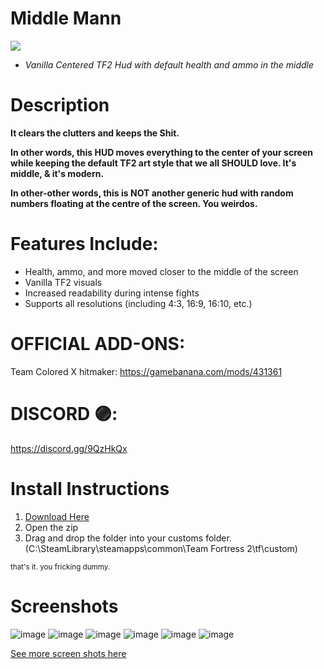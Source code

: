 # Middle Mann
![](https://cdn.discordapp.com/attachments/1120021759261941820/1126905044286066709/new_thumbnail.png)
- *Vanilla Centered TF2 Hud with default health and ammo in the middle*
# Description
**It clears the clutters and keeps the Shit.**

**In other words, this HUD moves everything to the center of your screen while keeping the default TF2 art style that we all SHOULD love. It's middle, & it's modern.**

**In other-other words, this is NOT another generic hud with random numbers floating at the centre of the screen. You weirdos.**

# Features Include:
- Health, ammo, and more moved closer to the middle of the screen
- Vanilla TF2 visuals
- Increased readability during intense fights
- Supports all resolutions (including 4:3, 16:9, 16:10, etc.)

# OFFICIAL ADD-ONS:
Team Colored X hitmaker: https://gamebanana.com/mods/431361

# DISCORD 🟣:
https://discord.gg/9QzHkQx


# Install Instructions
1. [Download Here](https://github.com/Vexcenot/Middle-Mann/archive/refs/heads/master.zip)
2. Open the zip
3. Drag and drop the folder into your customs folder. (C:\SteamLibrary\steamapps\common\Team Fortress 2\tf\custom)

<sub>that's it. you fricking dummy.</sub>

# Screenshots 
![image](https://github.com/Vexcenot/Middle-Mann/assets/41777800/361560a3-98b3-42e5-8941-e47d02597fe1)
![image](https://github.com/Vexcenot/Middle-Mann/assets/41777800/bd588f10-cbc2-4aac-a013-f076b52f26e9)
![image](https://github.com/Vexcenot/Middle-Mann/assets/41777800/290a4155-6002-4cb4-ad06-6022e36dc61e)
![image](https://github.com/Vexcenot/Middle-Mann/assets/41777800/bc1df8d9-149e-43dd-8b3d-7ad08698bd28)
![image](https://github.com/Vexcenot/Middle-Mann/assets/41777800/f2e51909-fbff-4e78-8b89-73a44f9b2e00)
![image](https://github.com/Vexcenot/Middle-Mann/assets/41777800/9edb8978-59e9-463b-ad2d-73fb77e63144)

[See more screen shots here](https://imgur.com/a/B1572CO)

